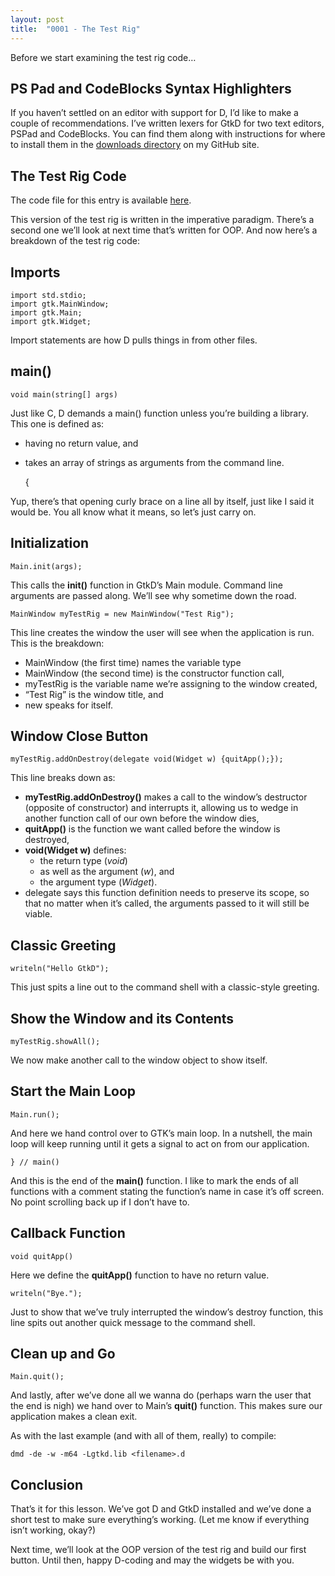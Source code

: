 ```yaml
---
layout: post
title:  "0001 - The Test Rig"
---
```


Before we start examining the test rig code…

## PS Pad and CodeBlocks Syntax Highlighters

If you haven’t settled on an editor with support for D, I’d like to make a couple of recommendations. I’ve written lexers for GtkD for two text editors, PSPad and CodeBlocks. You can find them along with instructions for where to install them in the [downloads directory](https://github.com/rontarrant/gtkDcoding/blob/master/downloads/syntax_ps_pad_codeblocks.zip) on my GitHub site.

## The Test Rig Code

The code file for this entry is available [here](https://github.com/rontarrant/gtkDcoding/blob/master/001_window/test_rig_001_01_imperative.d).

This version of the test rig is written in the imperative paradigm. There’s a second one we’ll look at next time that’s written for OOP. And now here’s a breakdown of the test rig code:

## Imports

	import std.stdio;
	import gtk.MainWindow;
	import gtk.Main;
	import gtk.Widget;

Import statements are how D pulls things in from other files.

## main()

	void main(string[] args)

Just like C, D demands a main() function unless you’re building a library. This one is defined as:

- having no return value, and
- takes an array of strings as arguments from the command line.

	
	{
	

Yup, there’s that opening curly brace on a line all by itself, just like I said it would be. You all know what it means, so let’s just carry on.

## Initialization

	Main.init(args);

This calls the **init()** function in GtkD’s Main module. Command line arguments are passed along. We’ll see why sometime down the road.

	MainWindow myTestRig = new MainWindow("Test Rig");

This line creates the window the user will see when the application is run. This is the breakdown:

- MainWindow (the first time) names the variable type
- MainWindow (the second time) is the constructor function call,
- myTestRig is the variable name we’re assigning to the window created,
- “Test Rig” is the window title, and
- new speaks for itself.

## Window Close Button
	myTestRig.addOnDestroy(delegate void(Widget w) {quitApp();});

This line breaks down as:

- **myTestRig.addOnDestroy()** makes a call to the window’s destructor (opposite of constructor) and interrupts it, allowing us to wedge in another function call of our own before the window dies,
- **quitApp()** is the function we want called before the window is destroyed,
- **void(Widget w)** defines:
	- the return type (*void*)
	- as well as the argument (*w*), and
	- the argument type (*Widget*).
- delegate says this function definition needs to preserve its scope, so that no matter when it’s called, the arguments passed to it will still be viable.

## Classic Greeting
	writeln("Hello GtkD");

This just spits a line out to the command shell with a classic-style greeting.

## Show the Window and its Contents

	myTestRig.showAll();

We now make another call to the window object to show itself.

## Start the Main Loop		
	Main.run();

And here we hand control over to GTK’s main loop. In a nutshell, the main loop will keep running until it gets a signal to act on from our application.
	
	} // main()

And this is the end of the **main()** function. I like to mark the ends of all functions with a comment stating the function’s name in case it’s off screen. No point scrolling back up if I don’t have to.

## Callback Function

	void quitApp()

Here we define the **quitApp()** function to have no return value.

	writeln("Bye.");

Just to show that we’ve truly interrupted the window’s destroy function, this line spits out another quick message to the command shell.

## Clean up and Go

	Main.quit();

And lastly, after we’ve done all we wanna do (perhaps warn the user that the end is nigh) we hand over to Main’s **quit()** function. This makes sure our application makes a clean exit.

As with the last example (and with all of them, really) to compile:

	dmd -de -w -m64 -Lgtkd.lib <filename>.d

## Conclusion

That’s it for this lesson. We’ve got D and GtkD installed and we’ve done a short test to make sure everything’s working. (Let me know if everything isn’t working, okay?)

Next time, we’ll look at the OOP version of the test rig and build our first button. Until then, happy D-coding and may the widgets be with you.

